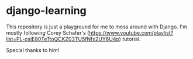 # django-learning

This repository is just a playground for me to mess around with Django.
I'm mostly following Corey Schafer's (https://www.youtube.com/playlist?list=PL-osiE80TeTtoQCKZ03TU5fNfx2UY6U4p) tutorial.

Special thanks to him!